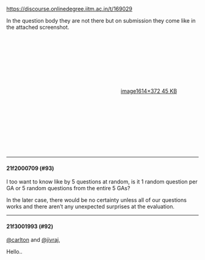 https://discourse.onlinedegree.iitm.ac.in/t/169029

In the question body they are not there but on submission they come like in the attached screenshot.<br/>
<div class="lightbox-wrapper"><a class="lightbox" data-download-href="/uploads/short-url/cPGNW0g5bAyZX7v8gl66unj8dCF.png?dl=1" href="https://europe1.discourse-cdn.com/flex013/uploads/iitm/original/3X/5/9/59f1eb70b4565e3351a8d635cea509dfef700721.png" rel="noopener nofollow ugc" title="image"><div class="meta"><svg aria-hidden="true" class="fa d-icon d-icon-far-image svg-icon"><use href="#far-image"></use></svg><span class="filename">image</span><span class="informations">1614×372 45 KB</span><svg aria-hidden="true" class="fa d-icon d-icon-discourse-expand svg-icon"><use href="#discourse-expand"></use></svg></div></a></div></p><hr>

<h4>21f2000709 (#93)</h4>
<p>I too want to know like by 5 questions at random, is it 1 random question per GA or 5 random questions from the entire 5 GAs?</p>
<p>In the later case, there would be no certainty unless all of our questions works and there aren’t any unexpected surprises at the evaluation.</p><hr>

<h4>21f3001993 (#92)</h4>
<p><a class="mention" href="/u/carlton">@carlton</a> and <a class="mention" href="/u/jivraj">@jivraj</a>,</p>
<p>Hello..